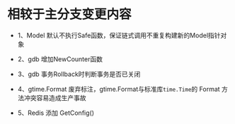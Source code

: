 # 相较于主分支变更内容
- 1、Model 默认不执行Safe函数，保证链式调用不重复构建新的Model指针对象

- 2、gdb 增加NewCounter函数

- 3、gdb 事务Rollback时判断事务是否已关闭

- 4、gtime.Format 废弃标注，gtime.Format与标准库`time.Time`的 Format 方法冲突容易造成生产事故

- 5、Redis 添加 GetConfig()